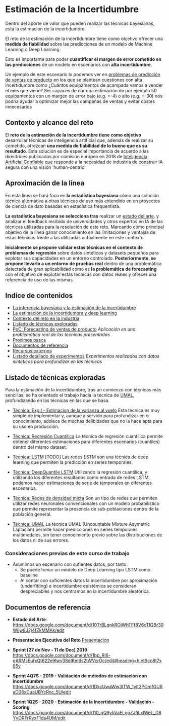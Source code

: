 # Estimación de la Incertidumbre 

Dentro del aporte de valor que pueden realizar las técnicas bayesianas, está la estimacion de la incertidumbre.

El reto de la estimación de la incertidumbre tiene como objetivo ofrecer una **medida de fiabilidad** sobre las predicciones de un modelo de Machine Learning o Deep Learning.

Esto es importante para poder **cuantificar el margen de error cometido en las predicciones** de un modelo en escenarios con **alta incertidumbre**. 

Un ejemplo de este escenario lo podemos ver en [problemas de predicción de ventas de producto](poc_forecasting_uncertainty) en los que se plantean cuestiones con alta incertidumbre como ¿Cuántos equipamentos de acampada vamos a vender el mes que viene? Ser capaces de dar una estimación de por ejemplo 50 equipamentos con un margen de error bajo (e.g. +-4) o alto (e.g. +-30) nos podría ayudar a optimizar mejor las campañas de ventas y evitar costes innecesarios

## Contexto y alcance del reto

El **reto de la estimación de la incertidumbre tiene como objetivo** desarrollar técnicas de inteligencia artificial que, además de realizar su cometido, ofrezcan **una medida de fiabilidad de lo bueno que es su resultado**. Esta solución es de especial importancia de acuerdo a las directrices publicadas por comisión europea en 2018 de [Inteligencia Artificial Confiable](https://github.com/beeva/TEC_LAB-Trustworthy_AI) que responde a la necesidad de industria de construir IA segura con una visión 'human-centric' 

## Aproximación de la línea

En esta línea se hará foco en **la estadística bayesiana** cómo una solución técnica alternativa a otras técnicas de uso más extendido en en proyectos de ciencia de dato basadas en estadística frequentista. 

**La estadística bayesiana se selecciona tras** realizar un [estado del arte](https://docs.google.com/document/d/10TrBLqnkROiWhTFf8V6cTIQBr30Wjjw8J2j4fZkMMAk/edit). y analizar el feedback recibido de universidades y otros expertos en IA de las técnicas utilizadas para la resolución de este reto. Marcando cómo principal objetivo de la línea ganar conocimiento en las límitaciones y ventajas de estas técnicas frente a las utilizadas actualmente en este contexto.

**Inicialmente se propone validar estas técnicas en el contexto de problemas de regresión** sobre datos sintéticos y datasets pequeños para explotar sus capacidades en un entorno controlado. **Posteriormente, se propone llevarlo a un entorno de pruebas real** dentro de una problemática detectada de gran aplicabilidad como es **la problemática de forecasting** con el objetivo de explotar estas técnicas con datos reales y ofrecer una referencia de uso de las mismas.

## Indice de contenidos

* [La inferencia bayesiana y la estimación de la incertidumbre](uncertainty_estimation_problem.md)
* [La estimación de la incertidumbre y deep learning](bayesian_statistics_and_deep_learning.md) 
* [Contexto del reto en la industria](industry_uncertainty_estimation.md)
* [Listado de técnicas exploradas](#listado-tecnicas-exploradas)
* [PoC: Forecasting de ventas de producto](poc_forecasting_uncertainty) *Aplicación en una problemática real de las técnicas presentadas*
* [Proximos pasos](uncertainty_estimation_next_steps.md)
* [Documentos de referencia](#documentos-de-referencia)
* [Recursos externos](#recursos)
* [Listado detallado de experimentos](/docs/experimentos_labs/README.md) *Experimentos realizados con datos sintéticos para profundizar en las técnicas*

## Listado de técnicas exploradas

Para la estimación de la incertidumbre, tras un comienzo con técnicas más sencillas, se ha orientado el trabajo hacia la técnica de [UMAL](https://arxiv.org/abs/1910.12288), profundizando en las técnicas en las que se basa.


-   [Técnica: Exp.I - Estimacion de la varianza al vuelo](experiment_On_the_fly/README.md)
    Esta técnica es muy simple de implementar y, aunque a servido para profundizar en el conocimiento, adolece de muchas delibidades que no la hace apta para su uso en producción.

 
-   [Técnica: Regresión Cuantílica](quantile_regression/README.md) 
    La técnica de regresión cuantílica permite obtener diferentes estimaciones para diferentes escenarios (cuantiles) dentro del mismo dataset. 
-   [Técnica: LSTM](LSTM/README.md) [TODO]
    Las redes LSTM son una técnica de deep learning que permiten la predicción en series temporales.

-   [Técnica: DeepQuantile LSTM](deepquantile_lstm/README.md)
    Utilizando la regresión cuantílica, y utilizando los diferentes resultados como entrada de redes LSTM, podemos hacer estimaciones de serie de temporales en diferentes escenarios. 

-   [Técnica: Redes de densidad mixta](mixture_density_networks/README.md)
    Son un tipo de redes que permiten utilizar redes neuronales convencionales con un modelo probabilístico que permite representar la presencia de sub-poblaciones dentro de la población general.   

-   [Técnica: UMAL](UMAL/README.md)
    La técnica UMAL (Uncountable Mixture Asymetric Laplacian) permite hacer predicciones en series temporales multimodales, sin tener conocimiento previo sobre las distribuciones de los datos ni de sus errores.


### Consideraciones previas de este curso de trabajo

* Asumimos un escenario con sufientes datos, por tanto:
  * Se puede tomar un modelo de Deep Learning tipo LSTM como baseline
  * Al contar con suficientes datos la incertidumbre por aproximación (underfitting) e incertidumbre epistémica se consideran despreciables y nos centramos en la incertidumbre aleatórica.



## Documentos de referencia

- **Estado del Arte**:
https://docs.google.com/document/d/10TrBLqnkROiWhTFf8V6cTIQBr30Wjjw8J2j4fZkMMAk/edit

- **Presentacion Ejecutiva del Reto** 
[Presentacion](https://docs.google.com/presentation/d/1mRkL54FNAwC0YNSKmbeWWg-IJNR2ch6oCLktIXDMjfc) 

- **Sprint [27 de Nov - 11 de Dec] 2019**
https://docs.google.com/document/d/1bp_Rl6-gARMsEufxQt622elKwv38dIKmtIs2tWVcrOc/edit#heading=h.et9co8t7x85v

- **Sprint 4Q7S - 2019 - Validación de métodos de estimación con incertidumbre**
https://docs.google.com/document/d/1DkcUwaWw3lTW_1ylt3POmfGURaD08xCuaUBYcRnc_5U/edit

- **Sprint 1Q2S - 2020 - Estimación de la Incertidumbre - Validación - Scoring**
https://docs.google.com/document/d/110_gQ9yhVaELgoZJfjLxlWeL_D8YyORFrRyxF1da4UM/edit

